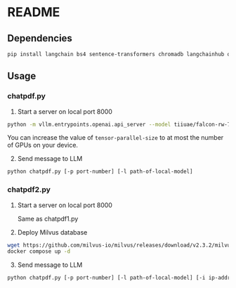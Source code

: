 # README

## Dependencies

```bash
pip install langchain bs4 sentence-transformers chromadb langchainhub openai pymilvus
```

## Usage

### chatpdf.py

1. Start a server on local port 8000

```bash
python -m vllm.entrypoints.openai.api_server --model tiiuae/falcon-rw-7b --tensor-parallel-size 1
```

You can increase the value of `tensor-parallel-size` to at most the number of GPUs on your device.

2. Send message to LLM

```bash
python chatpdf.py [-p port-number] [-l path-of-local-model]
```

### chatpdf2.py


1. Start a server on local port 8000

    Same as chatpdf1.py

2. Deploy Milvus database

```bash
wget https://github.com/milvus-io/milvus/releases/download/v2.3.2/milvus-standalone-docker-compose-gpu.yml -O docker-compose.yml
docker compose up -d
```

3. Send message to LLM

```bash
python chatpdf.py [-p port-number] [-l path-of-local-model] [-i ip-address-of-milvus]
```
